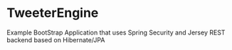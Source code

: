 # TweeterEngine
Example BootStrap Application that uses Spring Security and Jersey REST backend based on Hibernate/JPA
